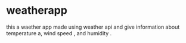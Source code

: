 # weatherapp

this a waether app made using weather api and give information about temperature a, wind speed , and humidity .
